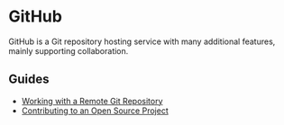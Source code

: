 # GitHub

GitHub is a Git repository hosting service with many additional features, mainly supporting 
collaboration.

## Guides

- [Working with a Remote Git Repository](/Guides/Git/Working%20with%20a%20Remote%20Git%20Repository)
- [Contributing to an Open Source Project](/Guides/Git/Contributing%20to%20an%20Open%20Source%20Project)
